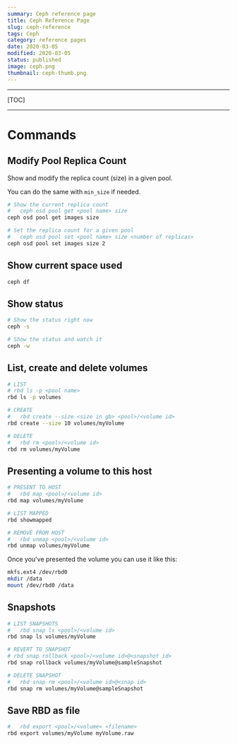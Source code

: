 ```yaml
---
summary: Ceph reference page
title: Ceph Reference Page
slug: ceph-reference
tags: Ceph
category: reference pages
date: 2020-03-05
modified: 2020-03-05
status: published
image: ceph.png
thumbnail: ceph-thumb.png
---
```



---

[TOC]

---


# Commands

##  Modify Pool Replica Count

Show and modify the replica count (size) in a given pool.

You can do the same with `min_size` if needed.

```bash
# Show the current replica count
#   ceph osd pool get <pool name> size
ceph osd pool get images size

# Set the replica count for a given pool
#   ceph osd pool set <pool name> size <number of replicas>
ceph osd pool set images size 2
```


## Show current space used

```bash
ceph df
```

## Show status
```bash
# Show the status right now
ceph -s

# Show the status and watch it
ceph -w
```


## List, create and delete volumes

```bash
# LIST
# rbd ls -p <pool name>
rbd ls -p volumes

# CREATE
#   rbd create --size <size in gb> <pool>/<volume id>
rbd create --size 10 volumes/myVolume

# DELETE
#   rbd rm <pool>/<volume id>
rbd rm volumes/myVolume
```


## Presenting a volume to this host

```bash
# PRESENT TO HOST
#   rbd map <pool>/<volume id>
rbd map volumes/myVolume

# LIST MAPPED
rbd showmapped

# REMOVE FROM HOST
#   rbd unmap <pool>/<volume id>
rbd unmap volumes/myVolume
```

Once you've presented the volume you can use it like this:

```bash
mkfs.ext4 /dev/rbd0
mkdir /data
mount /dev/rbd0 /data
```


## Snapshots

```bash
# LIST SNAPSHOTS
#   rbd snap ls <pool>/<volume id>
rbd snap ls volumes/myVolume

# REVERT TO SNAPSHOT
# rbd snap rollback <pool>/<volume id>@<snapshot id>
rbd snap rollback volumes/myVolume@sampleSnapshot

# DELETE SNAPSHOT
#   rbd snap rm <pool>/<volume id>@<snap id>
rbd snap rm volumes/myVolume@sampleSnapshot
```

## Save RBD as file

```bash
#   rbd export <pool>/<volume> <filename>
rbd export volumes/myVolume myVolume.raw
```
